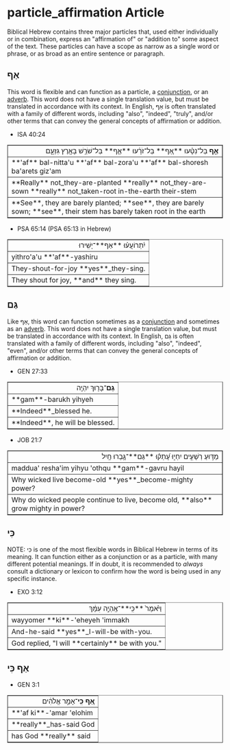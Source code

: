 # particle_affirmation Article
Biblical Hebrew contains three major particles that, used either individually or in combination, express an "affirmation of" or "addition to" some aspect of the text. These particles can have a scope as narrow as a single word or phrase, or as broad as an entire sentence or paragraph.  

## אַף
This word is flexible and can function as a particle, a [conjunction](https://git.door43.org/Door43/en-uhg/src/master/content/conjunction/02.md), or an [adverb](https://git.door43.org/Door43/en-uhg/src/master/content/adverb/02.md#-3). This word does not have a single translation value, but must be translated in accordance with its context.  In English, אַף is often translated with a family of different words, including "also", "indeed", "truly", and/or other terms that can convey the general concepts of affirmation or addition.

* ISA 40:24
<table border="1" class="docutils">
<colgroup>
<col width="100%" />
</colgroup>
<tbody valign="top">
<tr class="row-odd" align="right"><td><b>אַ֣ף</b> בַּל־נִטָּ֗עוּ **אַ֚ף** בַּל־זֹרָ֔עוּ **אַ֛ף** בַּל־שֹׁרֵ֥שׁ בָּאָ֖רֶץ גִּזְעָ֑ם</td>
</tr>
<tr class="row-even"><td>**'af** bal-nitta'u **'af** bal-zora'u **'af** bal-shoresh ba'arets giz'am</td>
</tr>
<tr class="row-odd"><td>**Really** not_they-are-planted **really** not_they-are-sown **really** not_taken-root in-the-earth their-stem</td>
</tr>
<tr class="row-even"><td>**See**, they are barely planted; **see**, they are barely sown; **see**, their stem has barely taken root in the earth</td>
</tr>
</tbody>
</table>

* PSA 65:14 (PSA 65:13 in Hebrew)
<table border="1" class="docutils">
<colgroup>
<col width="100%" />
</colgroup>
<tbody valign="top">
<tr class="row-odd" align="right"><td>יִ֝תְרוֹעֲע֗וּ **אַף**־יָשִֽׁירוּ</td>
</tr>
<tr class="row-even"><td>yithro'a'u **'af**-yashiru</td>
</tr>
<tr class="row-odd"><td>They-shout-for-joy **yes**_they-sing.</td>
</tr>
<tr class="row-even"><td>They shout for joy, **and** they sing.</td>
</tr>
</tbody>
</table>

## גַּם
Like אַף, this word can function sometimes as a [conjunction](https://git.door43.org/Door43/en-uhg/src/master/content/conjunction/02.md) and sometimes as an [adverb](https://git.door43.org/Door43/en-uhg/src/master/content/adverb/02.md#-2). This word does not have a single translation value, but must be translated in accordance with its context.  In English, גַּם is often translated with a family of different words, including "also", "indeed", "even", and/or other terms that can convey the general concepts of affirmation or addition.

* GEN 27:33
<table border="1" class="docutils">
<colgroup>
<col width="100%" />
</colgroup>
<tbody valign="top">
<tr class="row-odd" align="right"><td><b>גַּם</b>־בָּר֖וּךְ יִהְיֶֽה</td>
</tr>
<tr class="row-even"><td>**gam**-barukh yihyeh</td>
</tr>
<tr class="row-odd"><td>**Indeed**_blessed he.</td>
</tr>
<tr class="row-even"><td>**Indeed**, he will be blessed.</td>
</tr>
</tbody>
</table>

* JOB 21:7
<table border="1" class="docutils">
<colgroup>
<col width="100%" />
</colgroup>
<tbody valign="top">
<tr class="row-odd" align="right"><td>מַדּ֣וּעַ רְשָׁעִ֣ים יִחְי֑וּ עָ֝תְק֗וּ **גַּם**־גָּ֥בְרוּ חָֽיִל</td>
</tr>
<tr class="row-even"><td>maddua' resha'im yihyu 'othqu **gam**-gavru hayil</td>
</tr>
<tr class="row-odd"><td>Why wicked live become-old **yes**_become-mighty power?</td>
</tr>
<tr class="row-even"><td>Why do wicked people continue to live, become old, **also** grow mighty in power?</td>
</tr>
</tbody>
</table>


## כִּי

NOTE: כִּי is one of the most flexible words in Biblical Hebrew in terms of its meaning. It can function either as a conjunction or as a particle, with many different potential meanings. If in doubt, it is recommended to *always* consult a dictionary or lexicon to confirm how the word is being used in any specific instance.

* EXO 3:12
<table border="1" class="docutils">
<colgroup>
<col width="100%" />
</colgroup>
<tbody valign="top">
<tr class="row-odd" align="right"><td>וַיֹּ֙אמֶר֙ **כִּֽי**־אֶֽהְיֶ֣ה עִמָּ֔ךְ</td>
</tr>
<tr class="row-even"><td>wayyomer **ki**-'eheyeh 'immakh</td>
</tr>
<tr class="row-odd"><td>And-he-said **yes**_I-will-be with-you.</td>
</tr>
<tr class="row-even"><td>God replied, "I will **certainly** be with you."</td>
</tr>
</tbody>
</table>

## אַף כִּי

* GEN 3:1
<table border="1" class="docutils">
<colgroup>
<col width="100%" />
</colgroup>
<tbody valign="top">
<tr class="row-odd" align="right"><td><b>אַ֚ף כִּֽי</b>־אָמַ֣ר אֱלֹהִ֔ים</td>
</tr>
<tr class="row-even"><td>**'af ki**-'amar 'elohim</td>
</tr>
<tr class="row-odd"><td>**really**_has-said God</td>
</tr>
<tr class="row-even"><td>has God **really** said</td>
</tr>
</tbody>
</table>